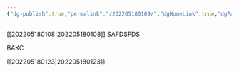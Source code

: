 ```yaml
---
{"dg-publish":true,"permalink":"/202205180109/","dgHomeLink":true,"dgPassFrontmatter":false}
---
```



[[202205180108|202205180108]]
SAFDSFDS

BAKC

[[202205180123|202205180123]]